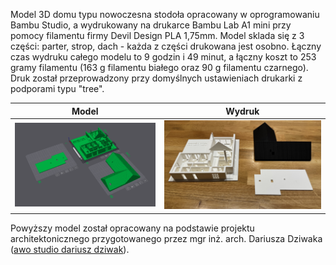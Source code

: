 Model 3D domu typu nowoczesna stodoła opracowany w oprogramowaniu Bambu Studio, a wydrukowany na drukarce Bambu Lab A1 mini przy pomocy filamentu firmy Devil Design PLA 1,75mm. Model sklada się z 3 części: parter, strop, dach - każda z części drukowana jest osobno. Łączny czas wydruku całego modelu to 9 godzin i 49 minut, a łączny koszt to 253 gramy filamentu (163 g filamentu białego oraz 90 g filamentu czarnego). Druk został przeprowadzony przy domyślnych ustawieniach drukarki z podporami typu "tree".

Model           |  Wydruk
:-------------------------:|:-------------------------:
![](/imgs/print_vis/bambu_studio_vis.png) |  ![](/imgs/print_vis/IMG_8375.jpeg)



Powyższy model został opracowany na podstawie projektu architektonicznego przygotowanego przez mgr inż. arch. Dariusza Dziwaka ([awo studio dariusz dziwak](https://www.instagram.com/awo_studio_)).
